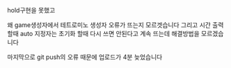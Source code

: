 hold구현을 못했고

왜 game생성자에서 테트로미노 생성자 오류가 뜨는지 모르겟습니다
그리고 시간 출력할때 auto 지정자는 초기화 할때 다시 쓰면 안된다고 계속 뜨는데 해결방법을 모르겠습니다

마지막으로 git push의 오류 때문에 업로드가 4분 늦었습니다
